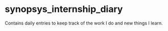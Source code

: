 # synopsys_internship_diary

Contains daily entries to keep track of the work I do and new things I learn.
